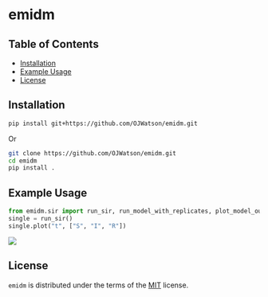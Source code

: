 # emidm


## Table of Contents

- [Installation](#installation)
- [Example Usage](#example-usage)
- [License](#license)

## Installation

``` bash
pip install git+https://github.com/OJWatson/emidm.git
```

Or

``` bash
git clone https://github.com/OJWatson/emidm.git
cd emidm
pip install .
```

## Example Usage

``` python
from emidm.sir import run_sir, run_model_with_replicates, plot_model_outputs
single = run_sir()
single.plot("t", ["S", "I", "R"])
```

![](index_files/figure-commonmark/cell-2-output-1.png)

## License

`emidm` is distributed under the terms of the
[MIT](https://spdx.org/licenses/MIT.html) license.
